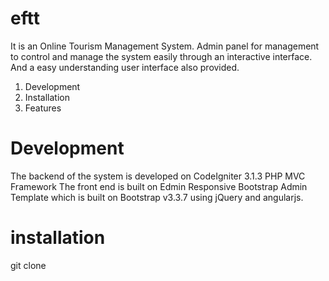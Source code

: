 # eftt
It is an Online Tourism Management System. Admin panel for management to control and manage the system easily through an interactive interface. And a easy understanding user interface also provided.
  1. Development
  2. Installation
  3. Features

# Development
The backend of the system is developed on CodeIgniter 3.1.3 PHP MVC Framework The front end is built on Edmin Responsive Bootstrap Admin Template which is built on Bootstrap v3.3.7 using jQuery and angularjs.

# installation
  git clone

